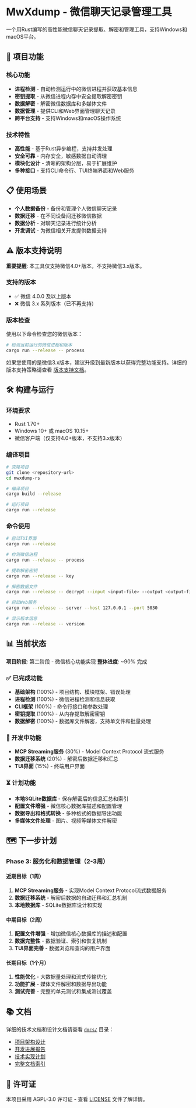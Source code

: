 # MwXdump - 微信聊天记录管理工具

一个用Rust编写的高性能微信聊天记录提取、解密和管理工具，支持Windows和macOS平台。

## 🚀 项目功能

### 核心功能
- **进程检测** - 自动检测运行中的微信进程并获取基本信息
- **密钥提取** - 从微信进程内存中安全提取解密密钥
- **数据解密** - 解密微信数据库和多媒体文件
- **数据管理** - 提供CLI和Web界面管理聊天记录
- **跨平台支持** - 支持Windows和macOS操作系统

### 技术特性
- **高性能** - 基于Rust异步编程，支持并发处理
- **安全可靠** - 内存安全，敏感数据自动清理
- **模块化设计** - 清晰的架构分层，易于扩展维护
- **多种接口** - 支持CLI命令行、TUI终端界面和Web服务

## 📋 使用场景

- **个人数据备份** - 备份和管理个人微信聊天记录
- **数据迁移** - 在不同设备间迁移微信数据
- **数据分析** - 对聊天记录进行统计分析
- **开发调试** - 为微信相关开发提供数据支持

## ⚠️ 版本支持说明

**重要提醒**: 本工具仅支持微信4.0+版本，不支持微信3.x版本。

### 支持的版本
- ✅ 微信 4.0.0 及以上版本
- ❌ 微信 3.x 系列版本（已不再支持）

### 版本检查
使用以下命令检查您的微信版本：
```bash
# 检测当前运行的微信进程和版本
cargo run --release -- process
```

如果您使用的是微信3.x版本，建议升级到最新版本以获得完整功能支持。详细的版本支持策略请查看 [版本支持文档](./docs/version-support-policy.md)。

## 🛠️ 构建与运行

### 环境要求
- Rust 1.70+
- Windows 10+ 或 macOS 10.15+
- 微信客户端（仅支持4.0+版本，不支持3.x版本）

### 编译项目
```bash
# 克隆项目
git clone <repository-url>
cd mwxdump-rs

# 编译项目
cargo build --release

# 运行项目
cargo run --release
```

### 命令使用
```bash
# 启动TUI界面
cargo run --release

# 检测微信进程
cargo run --release -- process

# 提取解密密钥
cargo run --release -- key

# 解密数据文件
cargo run --release -- decrypt --input <input-file> --output <output-file>

# 启动Web服务
cargo run --release -- server --host 127.0.0.1 --port 5030

# 显示版本信息
cargo run --release -- version
```

## 📊 当前状态

**项目阶段**: 第二阶段 - 微信核心功能实现
**整体进度**: ~90% 完成

### ✅ 已完成功能
- **基础架构** (100%) - 项目结构、模块框架、错误处理
- **进程检测** (100%) - 微信进程检测和信息获取
- **CLI框架** (100%) - 命令行接口和参数处理
- **密钥提取** (100%) - 从内存提取解密密钥
- **数据解密** (100%) - 数据库文件解密，支持单文件和批量处理

### 🚧 开发中功能
- **MCP Streaming服务** (30%) - Model Context Protocol 流式服务
- **数据迁移系统** (20%) - 解密后数据迁移和汇总
- **TUI界面** (15%) - 终端用户界面

### ⏳ 计划功能
- **本地SQLite数据库** - 保存解密后的信息汇总和索引
- **配置文件增强** - 微信核心数据库描述和配置管理
- **数据导出和格式转换** - 多种格式的数据导出功能
- **多媒体文件处理** - 图片、视频等媒体文件解密

## 🗺️ 下一步计划

### Phase 3: 服务化和数据管理（2-3周）

#### 近期目标（1周）
1. **MCP Streaming服务** - 实现Model Context Protocol流式数据服务
2. **数据迁移系统** - 解密后数据的自动迁移和汇总机制
3. **本地数据库** - SQLite数据库设计和实现

#### 中期目标（2周）
1. **配置文件增强** - 增加微信核心数据库的描述和配置
2. **数据完整性** - 数据验证、索引和恢复机制
3. **TUI界面完善** - 数据浏览和查询的用户界面

#### 长期目标（1个月）
1. **性能优化** - 大数据量处理和流式传输优化
2. **功能扩展** - 媒体文件解密和数据导出功能
3. **测试完善** - 完整的单元测试和集成测试覆盖

## 📚 文档

详细的技术文档和设计文档请查看 [`docs/`](./docs/) 目录：
- [项目架构设计](./docs/architecture-design.md)
- [开发进展报告](./docs/milestone-report.md)
- [技术实现计划](./docs/phase2-plan.md)
- [完整文档索引](./docs/README.md)

## 📄 许可证

本项目采用 AGPL-3.0 许可证 - 查看 [LICENSE](LICENSE) 文件了解详情。
